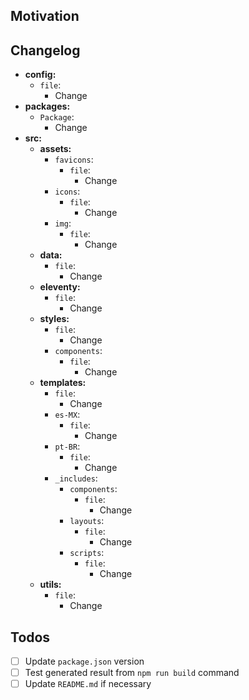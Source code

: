 ## Motivation



## Changelog

- **config:**
  - `file`:
    - Change
- **packages:**
  - `Package`:
    - Change
- **src:**
  - **assets:**
    - `favicons`:
      - `file`:
        - Change
    - `icons`:
      - `file`:
        - Change
    - `img`:
      - `file`:
        - Change
  - **data:**
    - `file`:
      - Change
  - **eleventy:**
    - `file`:
      - Change
  - **styles:** 
    - `file`:
      - Change
    - `components`:
      - `file`:
        - Change
  - **templates:**
    - `file`:
      - Change
    - `es-MX`:
      - `file`:
        - Change
    - `pt-BR`:
      - `file`:
        - Change
    - `_includes`:
      - `components`:
        - `file`:
          - Change
      - `layouts`:
        - `file`:
          - Change
      - `scripts`:
        - `file`:
          - Change
  - **utils:**
    - `file`:
      - Change
  
## Todos
- [ ] Update `package.json` version
- [ ] Test generated result from `npm run build` command
- [ ] Update `README.md` if necessary
